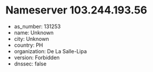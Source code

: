 # Nameserver 103.244.193.56

* as_number: 131253
* name: Unknown
* city: Unknown
* country: PH
* organization: De La Salle-Lipa
* version: Forbidden
* dnssec: false
